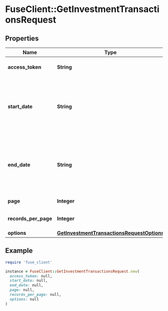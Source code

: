 # FuseClient::GetInvestmentTransactionsRequest

## Properties

| Name | Type | Description | Notes |
| ---- | ---- | ----------- | ----- |
| **access_token** | **String** | Access token for authentication |  |
| **start_date** | **String** | The earliest date for which data should be returned. Dates should be formatted as YYYY-MM-DD. | [optional] |
| **end_date** | **String** | The latest date for which data should be returned. Dates should be formatted as YYYY-MM-DD. | [optional] |
| **page** | **Integer** | Specify current page. | [optional] |
| **records_per_page** | **Integer** | Number of items per page. | [optional][default to 25] |
| **options** | [**GetInvestmentTransactionsRequestOptions**](GetInvestmentTransactionsRequestOptions.md) |  | [optional] |

## Example

```ruby
require 'fuse_client'

instance = FuseClient::GetInvestmentTransactionsRequest.new(
  access_token: null,
  start_date: null,
  end_date: null,
  page: null,
  records_per_page: null,
  options: null
)
```

